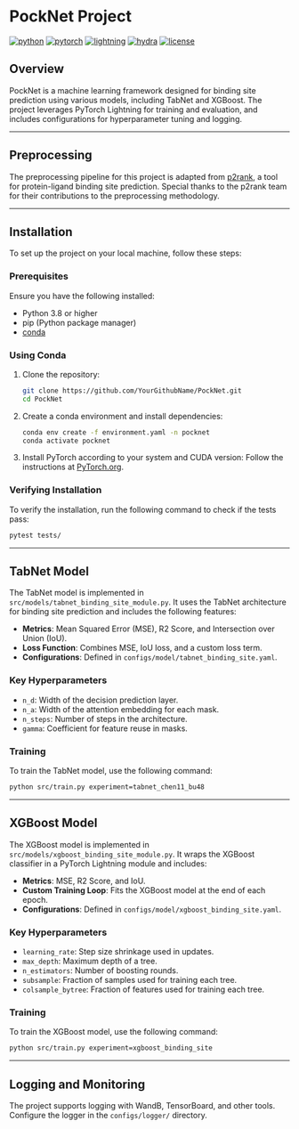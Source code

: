 # PockNet Project

[![python](https://img.shields.io/badge/-Python_3.8_%7C_3.9_%7C_3.10-blue?logo=python&logoColor=white)](https://github.com/pre-commit/pre-commit)
[![pytorch](https://img.shields.io/badge/PyTorch_2.0+-ee4c2c?logo=pytorch&logoColor=white)](https://pytorch.org/get-started/locally/)
[![lightning](https://img.shields.io/badge/-Lightning_2.0+-792ee5?logo=pytorchlightning&logoColor=white)](https://pytorchlightning.ai/)
[![hydra](https://img.shields.io/badge/Config-Hydra_1.3-89b8cd)](https://hydra.cc/)
[![license](https://img.shields.io/badge/License-MIT-green.svg?labelColor=gray)](https://github.com/YourGithubName/PockNet#license)

## Overview
PockNet is a machine learning framework designed for binding site prediction using various models, including TabNet and XGBoost. The project leverages PyTorch Lightning for training and evaluation, and includes configurations for hyperparameter tuning and logging.

---

## Preprocessing

The preprocessing pipeline for this project is adapted from [p2rank](https://github.com/rdk/p2rank), a tool for protein-ligand binding site prediction. Special thanks to the p2rank team for their contributions to the preprocessing methodology.

---

## Installation

To set up the project on your local machine, follow these steps:

### Prerequisites

Ensure you have the following installed:
- Python 3.8 or higher
- pip (Python package manager)
- [conda](https://docs.conda.io/en/latest/miniconda.html)

### Using Conda

1. Clone the repository:
   ```bash
   git clone https://github.com/YourGithubName/PockNet.git
   cd PockNet
   ```

2. Create a conda environment and install dependencies:
   ```bash
   conda env create -f environment.yaml -n pocknet
   conda activate pocknet
   ```

3. Install PyTorch according to your system and CUDA version:
   Follow the instructions at [PyTorch.org](https://pytorch.org/get-started/locally/).

### Verifying Installation

To verify the installation, run the following command to check if the tests pass:
```bash
pytest tests/
```

---

## TabNet Model

The TabNet model is implemented in `src/models/tabnet_binding_site_module.py`. It uses the TabNet architecture for binding site prediction and includes the following features:

- **Metrics**: Mean Squared Error (MSE), R2 Score, and Intersection over Union (IoU).
- **Loss Function**: Combines MSE, IoU loss, and a custom loss term.
- **Configurations**: Defined in `configs/model/tabnet_binding_site.yaml`.

### Key Hyperparameters
- `n_d`: Width of the decision prediction layer.
- `n_a`: Width of the attention embedding for each mask.
- `n_steps`: Number of steps in the architecture.
- `gamma`: Coefficient for feature reuse in masks.

### Training
To train the TabNet model, use the following command:

```bash
python src/train.py experiment=tabnet_chen11_bu48
```

---

## XGBoost Model

The XGBoost model is implemented in `src/models/xgboost_binding_site_module.py`. It wraps the XGBoost classifier in a PyTorch Lightning module and includes:

- **Metrics**: MSE, R2 Score, and IoU.
- **Custom Training Loop**: Fits the XGBoost model at the end of each epoch.
- **Configurations**: Defined in `configs/model/xgboost_binding_site.yaml`.

### Key Hyperparameters
- `learning_rate`: Step size shrinkage used in updates.
- `max_depth`: Maximum depth of a tree.
- `n_estimators`: Number of boosting rounds.
- `subsample`: Fraction of samples used for training each tree.
- `colsample_bytree`: Fraction of features used for training each tree.

### Training
To train the XGBoost model, use the following command:

```bash
python src/train.py experiment=xgboost_binding_site
```

---

## Logging and Monitoring

The project supports logging with WandB, TensorBoard, and other tools. Configure the logger in the `configs/logger/` directory.